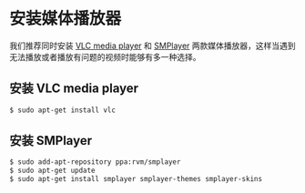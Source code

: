 # 安装媒体播放器

我们推荐同时安装 [VLC media player](http://www.videolan.org) 和 [SMPlayer](http://smplayer.sourceforge.net) 两款媒体播放器，这样当遇到无法播放或者播放有问题的视频时能够有多一种选择。

## 安装 VLC media player

```bash
$ sudo apt-get install vlc
```

## 安装 SMPlayer

```bash
$ sudo add-apt-repository ppa:rvm/smplayer
$ sudo apt-get update
$ sudo apt-get install smplayer smplayer-themes smplayer-skins
```
